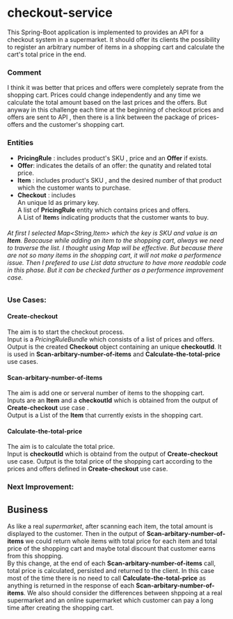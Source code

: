 # checkout-service
This Spring-Boot application is implemented to provides an API for a checkout system in a
supermarket. It should offer its clients the possibility to register an arbitrary number of items in a shopping cart and
calculate the cart's total price in the end.

### Comment 
I think it was better that prices and offers were completely seprate from the shopping cart. Prices could change independently and
any time we calculate the total amount based on the last prices and the offers.
But anyway in this challenge each time at the beginning of checkout prices and offers are sent to API , then there is a link between the package of prices-offers and the customer's shopping cart.

### Entities
* **PricingRule** : includes product's SKU , price and an **Offer** if exists. 
* **Offer**: indicates the details of an offer: the qunatity and related total price. 
* **Item** : includes product's SKU , and the desired number of that product which the customer wants to purchase.
* **Checkout** : includes </br>
An unique Id as primary key. <br />
A list of **PricingRule** entity which contains prices and offers. <br />
A List of **Item**s indicating products that the customer wants to buy.<br />
###### At first I selected *Map<String,Item>* which the key is SKU and value is an **Item**. Beacause while adding an item to the shopping cart, always we need to traverse the list. I thought using *Map* will be effective. But because there are not so many items in the shopping cart, it will not make a performence issue. Then I prefered to use *List* data structure to have more readable code in this phase. But it can be checked further as a performence improvement case. 
        

### Use Cases:
#### Create-checkout
The aim is to start the checkout process. <br />
Input is a *PricingRuleBundle* which consists of a list of prices and offers.<br />
Output is the created **Checkout** object containing an unique **checkoutId**. It is used in **Scan-arbitary-number-of-items** and **Calculate-the-total-price** use cases.

        
#### Scan-arbitary-number-of-items 
The aim is add one or serveral number of items to the shopping cart.<br />
Inputs are an **Item** and a **checkoutId** which is obtained from the output of **Create-checkout** use case .<br />
Output is a List of the **Item** that currently exists in the shopping cart.

                
        
#### Calculate-the-total-price 
The aim is to calculate the total price.<br />
Input is **checkoutId** which is obtaind from the output of **Create-checkout** use case.
Output is the total price of the shopping cart according to the prices and offers defined in **Create-checkout** use case. 


### Next Improvement:
## Business 
As like a real *supermarket*, after scanning each item, the total amount is displayed to the customer. Then in the output of **Scan-arbitary-number-of-items** we could return whole items with total price for each item and total price of the shopping cart and maybe total discount that customer earns from this shopping.       
By this change, at the end of each **Scan-arbitary-number-of-items** call, total price is calculated, persisted and returned to the client. In this case most of the time there is no need to call **Calculate-the-total-price** as anything is returned in the response of each **Scan-arbitary-number-of-items**. We also should consider the differences between shppoing at a real supermarket and an online supermarket which customer can pay a long time after creating the shopping cart.
